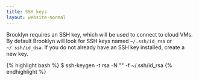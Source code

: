```yaml
---
title: SSH keys
layout: website-normal
---
```

Brooklyn requires an SSH key, which will be used to connect to cloud VMs. By default Brooklyn will look for SSH keys named `~/.ssh/id_rsa` or `~/.ssh/id_dsa`. If you do not already have an SSH key installed, create a new key.

{% highlight bash %}
$ ssh-keygen -t rsa -N "" -f ~/.ssh/id_rsa
{% endhighlight %}
